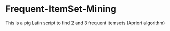 # Frequent-ItemSet-Mining
This is a pig Latin script to find 2 and 3 frequent itemsets (Apriori algorithm)
